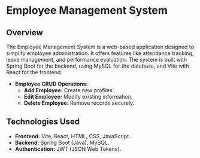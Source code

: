 # Employee Management System

## Overview

The Employee Management System is a web-based application designed to simplify employee administration. It offers features like attendance tracking, leave management, and performance evaluation. The system is built with Spring Boot for the backend, using MySQL for the database, and Vite with React for the frontend. 


- **Employee CRUD Operations:**
  - **Add Employee:** Create new profiles.
  - **Edit Employee:** Modify existing information.
  - **Delete Employee:** Remove records securely.

## Technologies Used

- **Frontend:** Vite, React, HTML, CSS, JavaScript.
- **Backend:** Spring Boot (Java), MySQL.
- **Authentication:** JWT (JSON Web Tokens).

